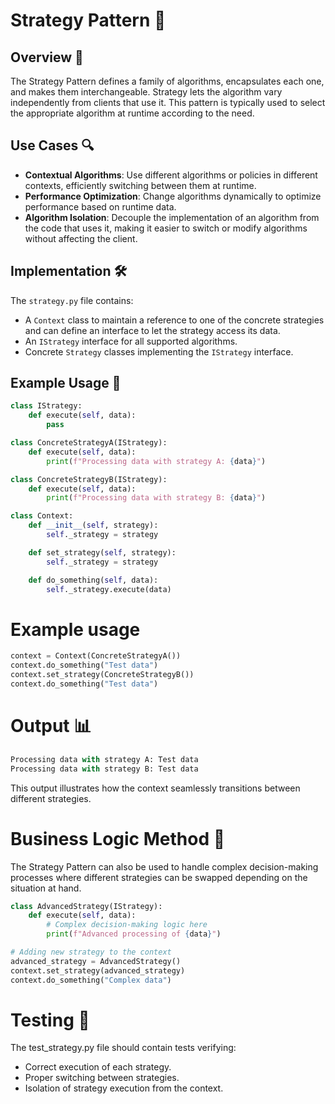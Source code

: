 # Strategy Pattern 🧠

## Overview 📖
The Strategy Pattern defines a family of algorithms, encapsulates each one, and makes them interchangeable. Strategy lets the algorithm vary independently from clients that use it. This pattern is typically used to select the appropriate algorithm at runtime according to the need.

## Use Cases 🔍
- **Contextual Algorithms**: Use different algorithms or policies in different contexts, efficiently switching between them at runtime.
- **Performance Optimization**: Change algorithms dynamically to optimize performance based on runtime data.
- **Algorithm Isolation**: Decouple the implementation of an algorithm from the code that uses it, making it easier to switch or modify algorithms without affecting the client.

## Implementation 🛠️
The `strategy.py` file contains:
- A `Context` class to maintain a reference to one of the concrete strategies and can define an interface to let the strategy access its data.
- An `IStrategy` interface for all supported algorithms.
- Concrete `Strategy` classes implementing the `IStrategy` interface.

## Example Usage 📝
```python
class IStrategy:
    def execute(self, data):
        pass

class ConcreteStrategyA(IStrategy):
    def execute(self, data):
        print(f"Processing data with strategy A: {data}")

class ConcreteStrategyB(IStrategy):
    def execute(self, data):
        print(f"Processing data with strategy B: {data}")

class Context:
    def __init__(self, strategy):
        self._strategy = strategy

    def set_strategy(self, strategy):
        self._strategy = strategy

    def do_something(self, data):
        self._strategy.execute(data)
```
# Example usage
```python
context = Context(ConcreteStrategyA())
context.do_something("Test data")
context.set_strategy(ConcreteStrategyB())
context.do_something("Test data")
```

# Output 📊

```python
Processing data with strategy A: Test data
Processing data with strategy B: Test data
```
This output illustrates how the context seamlessly transitions between different strategies.

# Business Logic Method 🧠

The Strategy Pattern can also be used to handle complex decision-making processes where different strategies can be swapped depending on the situation at hand.

```python
class AdvancedStrategy(IStrategy):
    def execute(self, data):
        # Complex decision-making logic here
        print(f"Advanced processing of {data}")

# Adding new strategy to the context
advanced_strategy = AdvancedStrategy()
context.set_strategy(advanced_strategy)
context.do_something("Complex data")
```
# Testing 🧪

The test_strategy.py file should contain tests verifying:

- Correct execution of each strategy.
- Proper switching between strategies.
- Isolation of strategy execution from the context.